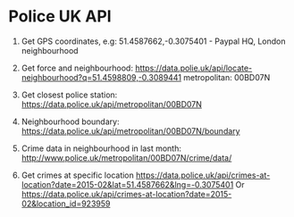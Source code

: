 # Police UK API
1. Get GPS coordinates, e.g:
51.4587662,-0.3075401 - Paypal HQ, London neighbourhood

2. Get force and neighbourhood: https://data.polie.uk/api/locate-neighbourhood?q=51.4598809,-0.3089441
metropolitan: 00BD07N

3. Get closest police station: https://data.police.uk/api/metropolitan/00BD07N

4. Neighbourhood boundary: https://data.police.uk/api/metropolitan/00BD07N/boundary

5. Crime data in neighbourhood in last month:
http://www.police.uk/metropolitan/00BD07N/crime/data/

6. Get crimes at specific location
https://data.police.uk/api/crimes-at-location?date=2015-02&lat=51.4587662&lng=-0.3075401
Or https://data.police.uk/api/crimes-at-location?date=2015-02&location_id=923959